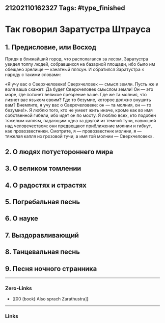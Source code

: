 21202110162327
Tags: #type_finished   
---
# Так говорил Заратустра Штрауса

## 1.  Предисловие, или Восход

Придя в ближайший город, что располагался за лесом, Заратустра увидел толпу людей, собравшихся на базарной площади, ибо было им обещано зрелище — канатный плясун. И обратился Заратустра к народу с такими словами:

«Я учу вас о Сверхчеловеке! Сверхчеловек — смысл земли. Пусть же и воля ваша скажет: Да будет Сверхчеловек смыслом земли! Он — это море, где потонет великое презрение ваше. Где же та молния, что лизнет вас языком своим? Где то безумие, которое должно внушить вам? Внемлите, я учу вас о Сверхчеловеке: он — та молния, он — то безумие!». Я люблю того, кто не умеет жить иначе, кроме как во имя собственной гибели, ибо идет он по мосту.  Я люблю всех, кто подобен тяжелым каплям, падающим одна за другой из темной тучи, нависшей над человечеством: они предвещают приближение молнии и гибнут, как провозвестники. Смотрите, я — провозвестник молнии, я — тяжелая капля из грозовой тучи; а имя той молнии — Сверхчеловек».







## 2.  О людях потустороннего мира
## 3.  О великом томлении
## 4.  О радостях и страстях
## 5.  Погребальная песнь
## 6.  О науке
## 7.  Выздоравливающий
## 8.  Танцевальная песнь
## 9.  Песня ночного странника

---
### Zero-Links
- [[00 (book) Also sprach Zarathustra]]
---
### Links